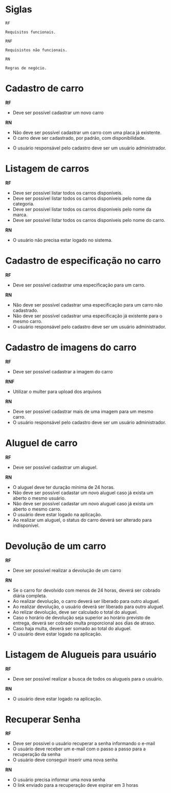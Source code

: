 # Siglas

`RF`
     
    Requisitos funcionais.
`RNF`
     
    Requisistos não funcionais.
`RN`
    
    Regras de negócio.

# Cadastro de carro

**RF**
- Deve ser possível cadastrar um novo carro

**RN**
- Não deve ser possível cadastrar um carro com uma placa já existente.
- O carro deve ser cadastrado, por padrão, com disponibilidade.
* O usuário responsável pelo cadastro deve ser um usuário administrador.

# Listagem de carros

**RF**
- Deve ser possível listar todos os carros disponíveis.
- Deve ser possível listar todos os carros disponiveis pelo nome da categoria.
- Deve ser possível listar todos os carros disponiveis pelo nome da marca.
- Deve ser possível listar todos os carros disponiveis pelo nome do carro.

**RN**
- O usuário não precisa estar logado no sistema.

# Cadastro de especificação no carro

**RF**
- Deve ser possível cadastrar uma especificação para um carro.

**RN**
- Não deve ser possível cadastrar uma especificação para um carro não cadastrado.
- Não deve ser possível cadastrar uma especificação já existente para o mesmo carro.
- O usuário responsável pelo cadastro deve ser um usuário administrador.

# Cadastro de imagens do carro

**RF**
- Deve ser possível cadastrar a imagem do carro

**RNF**
- Utilizar o multer para upload dos arquivos

**RN**
- Deve ser possível cadastrar mais de uma imagem para um mesmo carro.
- O usuário responsável pelo cadastro deve ser um usuário administrador.

# Aluguel de carro
**RF**
- Deve ser possível cadastrar um aluguel.

**RN**
- O aluguel deve ter duração mínima de 24 horas.
- Não deve ser possível cadastar um novo aluguel caso já exista um aberto o mesmo usuário.
- Não deve ser possível cadastar um novo aluguel caso já exista um aberto o mesmo carro.
- O usuário deve estar logado na aplicação.
- Ao realizar um aluguel, o status do carro deverá ser alterado para indisponível.

# Devolução de um carro

**RF**
- Deve ser possível realizar a devolução de um carro

**RN**
- Se o carro for devolvido com menos de 24 horas, deverá ser cobrado diária completa.
- Ao realizar devolução, o carro deverá ser liberado para outro aluguel.
- Ao realizar devolução, o usuário deverá ser liberado para outro aluguel.
- Ao relizar devolução, deve ser calculado o total do aluguel.
- Caso o horário de devolução seja superior ao horário previsto de entrega, deverá ser cobrado multa proporcional aos dias de atraso.
- Caso haja multa, deverá ser somado ao total do aluguel.
- O usuário deve estar logado na aplicação.

# Listagem de Alugueis para usuário

**RF**
- Deve ser possível realizar a busca de todos os alugueis para o usuário.

**RN**
- O usuário deve estar logado na aplicação.

# Recuperar Senha

**RF**
- Deve ser possível o usuário recuperar a senha informando o e-mail
- O usuário deve receber um e-mail com o passo a passo para a recuperação da senha
- O usuário deve conseguir inserir uma nova senha

**RN**
- O usuário precisa informar uma nova senha
- O link enviado para a recuperação deve expirar em 3 horas